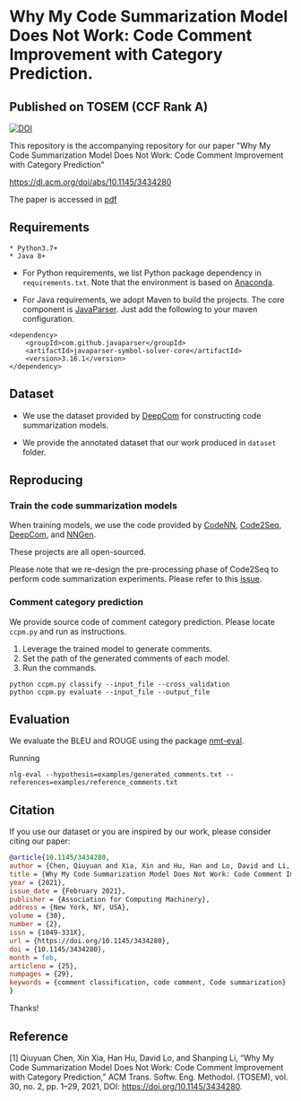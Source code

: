 # Why My Code Summarization Model Does Not Work: Code Comment Improvement with Category Prediction. 
## Published on TOSEM (CCF Rank A) 
[![DOI](https://zenodo.org/badge/DOI/10.5281/zenodo.4133474.svg)](https://doi.org/10.5281/zenodo.4133474)

This repository is the accompanying repository for our paper "Why My Code Summarization Model Does Not Work: Code Comment Improvement with Category Prediction"

https://dl.acm.org/doi/abs/10.1145/3434280

The paper is accessed in [pdf](http://chenqiuyuan.com/TOSEM_Qiuyuan_Chen_2021_Why%20My%20Code%20Summarization%20Model%20Does%20Not%20Work.pdf)

## Requirements
```
* Python3.7+
* Java 8+
```

* For Python requirements, we list Python package dependency in `requirements.txt`. Note that the environment is based on [Anaconda](https://www.anaconda.com/).


* For Java requirements, we adopt Maven to build the projects. The core component is [JavaParser](https://github.com/javaparser/javaparser). Just add the following to your maven configuration.

```
<dependency>
    <groupId>com.github.javaparser</groupId>
    <artifactId>javaparser-symbol-solver-core</artifactId>
    <version>3.16.1</version>
</dependency>
```

## Dataset

* We use the dataset provided by [DeepCom](https://github.com/tech-srl/code2seq) for constructing code summarization models.

* We provide the annotated dataset that our work produced in `dataset` folder.

## Reproducing

### Train the code summarization models
When training models, we use the code provided by [CodeNN](https://github.com/sriniiyer/codenn), [Code2Seq](https://github.com/tech-srl/code2seq), [DeepCom](https://github.com/xing-hu/EMSE-DeepCom), and [NNGen](https://github.com/Tbabm/nngen).

These projects are all open-sourced.

Please note that we re-design the pre-processing phase of Code2Seq to perform code summarization experiments.
Please refer to this [issue](https://github.com/tech-srl/code2seq/issues/34).

### Comment category prediction
We provide source code of comment category prediction. Please locate `ccpm.py` and run as instructions.
1. Leverage the trained model to generate comments.
2. Set the path of the generated comments of each model.
3. Run the commands.
```
python ccpm.py classify --input_file --cross_validation
python ccpm.py evaluate --input_file --output_file
```

## Evaluation
We evaluate the BLEU and ROUGE using the package [nmt-eval](https://github.com/Maluuba/nlg-eval).

Running
```
nlg-eval --hypothesis=examples/generated_comments.txt --references=examples/reference_comments.txt
```


## Citation
If you use our dataset or you are inspired by our work, please consider citing our paper:

```bib
@article{10.1145/3434280,
author = {Chen, Qiuyuan and Xia, Xin and Hu, Han and Lo, David and Li, Shanping},
title = {Why My Code Summarization Model Does Not Work: Code Comment Improvement with Category Prediction},
year = {2021},
issue_date = {February 2021},
publisher = {Association for Computing Machinery},
address = {New York, NY, USA},
volume = {30},
number = {2},
issn = {1049-331X},
url = {https://doi.org/10.1145/3434280},
doi = {10.1145/3434280},
month = feb,
articleno = {25},
numpages = {29},
keywords = {comment classification, code comment, Code summarization}
}
```

Thanks!

## Reference

[1] Qiuyuan Chen, Xin Xia, Han Hu, David Lo, and Shanping Li, “Why My Code Summarization Model Does Not Work: Code Comment Improvement with Category Prediction,” ACM Trans. Softw. Eng. Methodol. (TOSEM), vol. 30, no. 2, pp. 1–29, 2021, DOI: https://doi.org/10.1145/3434280.

